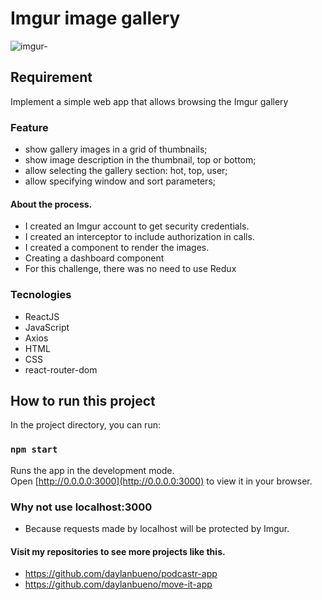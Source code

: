 # Imgur image gallery

![imgur-](https://user-images.githubusercontent.com/17939912/196846091-11ca9610-41b5-45e9-96ce-5903df8a846c.gif)


## Requirement
Implement a simple web app that
allows browsing the Imgur gallery

### Feature
- show gallery images in a grid
of thumbnails;
- show image description in the
thumbnail, top or bottom;
- allow selecting the gallery
section: hot, top, user;
- allow specifying window and
sort parameters;


#### About the process.
- I created an Imgur account to get security credentials.
- I created an interceptor to include authorization in calls.
- I created a component to render the images.
- Creating a dashboard component
- For this challenge, there was no need to use Redux

### Tecnologies
- ReactJS
- JavaScript
- Axios
- HTML
- CSS
- react-router-dom

## How to run this project

In the project directory, you can run:

### `npm start`

Runs the app in the development mode.\
Open [http://0.0.0.0:3000](http://0.0.0.0:3000) to view it in your browser.

### Why not use localhost:3000
- Because requests made by localhost will be protected by Imgur.

#### Visit my repositories to see more projects like this.
- https://github.com/daylanbueno/podcastr-app
- https://github.com/daylanbueno/move-it-app
